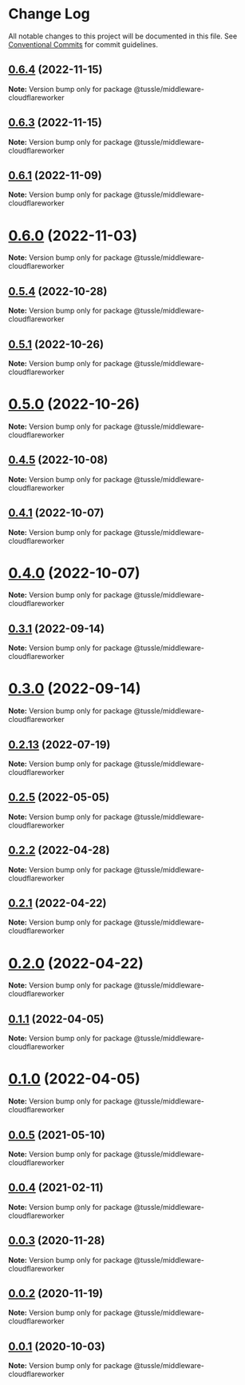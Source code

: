 # Change Log

All notable changes to this project will be documented in this file.
See [Conventional Commits](https://conventionalcommits.org) for commit guidelines.

## [0.6.4](https://github.com/Klowner/tussle/compare/v0.6.3...v0.6.4) (2022-11-15)

**Note:** Version bump only for package @tussle/middleware-cloudflareworker





## [0.6.3](https://github.com/Klowner/tussle/compare/v0.6.2...v0.6.3) (2022-11-15)

**Note:** Version bump only for package @tussle/middleware-cloudflareworker





## [0.6.1](https://github.com/Klowner/tussle/compare/v0.6.0...v0.6.1) (2022-11-09)

**Note:** Version bump only for package @tussle/middleware-cloudflareworker





# [0.6.0](https://github.com/Klowner/tussle/compare/v0.5.4...v0.6.0) (2022-11-03)

**Note:** Version bump only for package @tussle/middleware-cloudflareworker





## [0.5.4](https://github.com/Klowner/tussle/compare/v0.5.3...v0.5.4) (2022-10-28)

**Note:** Version bump only for package @tussle/middleware-cloudflareworker





## [0.5.1](https://github.com/Klowner/tussle/compare/v0.5.0...v0.5.1) (2022-10-26)

**Note:** Version bump only for package @tussle/middleware-cloudflareworker





# [0.5.0](https://github.com/Klowner/tussle/compare/v0.4.5...v0.5.0) (2022-10-26)

**Note:** Version bump only for package @tussle/middleware-cloudflareworker





## [0.4.5](https://github.com/Klowner/tussle/compare/v0.4.4...v0.4.5) (2022-10-08)

**Note:** Version bump only for package @tussle/middleware-cloudflareworker





## [0.4.1](https://github.com/Klowner/tussle/compare/v0.4.0...v0.4.1) (2022-10-07)

**Note:** Version bump only for package @tussle/middleware-cloudflareworker





# [0.4.0](https://github.com/Klowner/tussle/compare/v0.3.2...v0.4.0) (2022-10-07)

**Note:** Version bump only for package @tussle/middleware-cloudflareworker





## [0.3.1](https://github.com/Klowner/tussle/compare/v0.3.0...v0.3.1) (2022-09-14)

**Note:** Version bump only for package @tussle/middleware-cloudflareworker





# [0.3.0](https://github.com/Klowner/tussle/compare/v0.2.13...v0.3.0) (2022-09-14)

**Note:** Version bump only for package @tussle/middleware-cloudflareworker





## [0.2.13](http://klowner/tussle/compare/v0.2.12...v0.2.13) (2022-07-19)

**Note:** Version bump only for package @tussle/middleware-cloudflareworker





## [0.2.5](https://github.com/Klowner/tussle/compare/v0.2.4...v0.2.5) (2022-05-05)

**Note:** Version bump only for package @tussle/middleware-cloudflareworker





## [0.2.2](https://github.com/Klowner/tussle/compare/v0.2.1...v0.2.2) (2022-04-28)

**Note:** Version bump only for package @tussle/middleware-cloudflareworker





## [0.2.1](https://github.com/Klowner/tussle/compare/v0.2.0...v0.2.1) (2022-04-22)

**Note:** Version bump only for package @tussle/middleware-cloudflareworker





# [0.2.0](https://github.com/Klowner/tussle/compare/v0.1.1...v0.2.0) (2022-04-22)

**Note:** Version bump only for package @tussle/middleware-cloudflareworker





## [0.1.1](https://github.com/Klowner/tussle/compare/v0.1.0...v0.1.1) (2022-04-05)

**Note:** Version bump only for package @tussle/middleware-cloudflareworker





# [0.1.0](https://github.com/Klowner/tussle/compare/v0.0.5...v0.1.0) (2022-04-05)

**Note:** Version bump only for package @tussle/middleware-cloudflareworker





## [0.0.5](https://github.com/Klowner/tussle/compare/v0.0.4...v0.0.5) (2021-05-10)

**Note:** Version bump only for package @tussle/middleware-cloudflareworker





## [0.0.4](https://github.com/Klowner/tussle/compare/v0.0.3...v0.0.4) (2021-02-11)

**Note:** Version bump only for package @tussle/middleware-cloudflareworker





## [0.0.3](https://github.com/Klowner/tussle/compare/v0.0.2...v0.0.3) (2020-11-28)

**Note:** Version bump only for package @tussle/middleware-cloudflareworker





## [0.0.2](https://github.com/Klowner/tussle/compare/v0.0.1...v0.0.2) (2020-11-19)

**Note:** Version bump only for package @tussle/middleware-cloudflareworker





## [0.0.1](https://github.com/Klowner/tussle/compare/v0.0.0...v0.0.1) (2020-10-03)

**Note:** Version bump only for package @tussle/middleware-cloudflareworker
